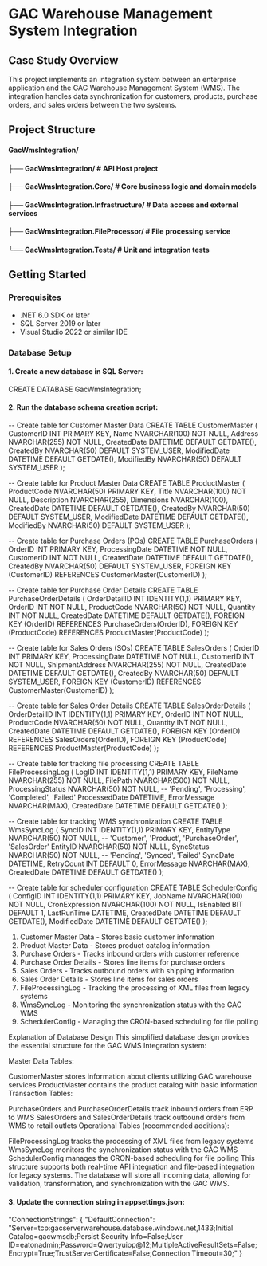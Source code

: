 # GAC Warehouse Management System Integration

## Case Study Overview
This project implements an integration system between an enterprise application and the GAC Warehouse Management System (WMS). The integration handles data synchronization for customers, products, purchase orders, and sales orders between the two systems.

## Project Structure

#### GacWmsIntegration/
#### ├── GacWmsIntegration/                  # API Host project
#### ├── GacWmsIntegration.Core/             # Core business logic and domain models
#### ├── GacWmsIntegration.Infrastructure/    # Data access and external services
#### ├── GacWmsIntegration.FileProcessor/     # File processing service
#### └── GacWmsIntegration.Tests/            # Unit and integration tests

## Getting Started
### Prerequisites
- .NET 6.0 SDK or later
- SQL Server 2019 or later
- Visual Studio 2022 or similar IDE

### Database Setup
#### 1. Create a new database in SQL Server:
CREATE DATABASE GacWmsIntegration;

#### 2. Run the database schema creation script:

-- Create table for Customer Master Data
CREATE TABLE CustomerMaster (
    CustomerID INT PRIMARY KEY,
    Name NVARCHAR(100) NOT NULL,
    Address NVARCHAR(255) NOT NULL,
    CreatedDate DATETIME DEFAULT GETDATE(),
    CreatedBy NVARCHAR(50) DEFAULT SYSTEM_USER,
    ModifiedDate DATETIME DEFAULT GETDATE(),
    ModifiedBy NVARCHAR(50) DEFAULT SYSTEM_USER
);

-- Create table for Product Master Data
CREATE TABLE ProductMaster (
    ProductCode NVARCHAR(50) PRIMARY KEY,
    Title NVARCHAR(100) NOT NULL,
    Description NVARCHAR(255),
    Dimensions NVARCHAR(100),
    CreatedDate DATETIME DEFAULT GETDATE(),
    CreatedBy NVARCHAR(50) DEFAULT SYSTEM_USER,
    ModifiedDate DATETIME DEFAULT GETDATE(),
    ModifiedBy NVARCHAR(50) DEFAULT SYSTEM_USER
);

-- Create table for Purchase Orders (POs)
CREATE TABLE PurchaseOrders (
    OrderID INT PRIMARY KEY,
    ProcessingDate DATETIME NOT NULL,
    CustomerID INT NOT NULL,
    CreatedDate DATETIME DEFAULT GETDATE(),
    CreatedBy NVARCHAR(50) DEFAULT SYSTEM_USER,
    FOREIGN KEY (CustomerID) REFERENCES CustomerMaster(CustomerID)
);

-- Create table for Purchase Order Details
CREATE TABLE PurchaseOrderDetails (
    OrderDetailID INT IDENTITY(1,1) PRIMARY KEY,
    OrderID INT NOT NULL,
    ProductCode NVARCHAR(50) NOT NULL,
    Quantity INT NOT NULL,
    CreatedDate DATETIME DEFAULT GETDATE(),
    FOREIGN KEY (OrderID) REFERENCES PurchaseOrders(OrderID),
    FOREIGN KEY (ProductCode) REFERENCES ProductMaster(ProductCode)
);

-- Create table for Sales Orders (SOs)
CREATE TABLE SalesOrders (
    OrderID INT PRIMARY KEY,
    ProcessingDate DATETIME NOT NULL,
    CustomerID INT NOT NULL,
    ShipmentAddress NVARCHAR(255) NOT NULL,
    CreatedDate DATETIME DEFAULT GETDATE(),
    CreatedBy NVARCHAR(50) DEFAULT SYSTEM_USER,
    FOREIGN KEY (CustomerID) REFERENCES CustomerMaster(CustomerID)
);

-- Create table for Sales Order Details
CREATE TABLE SalesOrderDetails (
    OrderDetailID INT IDENTITY(1,1) PRIMARY KEY,
    OrderID INT NOT NULL,
    ProductCode NVARCHAR(50) NOT NULL,
    Quantity INT NOT NULL,
    CreatedDate DATETIME DEFAULT GETDATE(),
    FOREIGN KEY (OrderID) REFERENCES SalesOrders(OrderID),
    FOREIGN KEY (ProductCode) REFERENCES ProductMaster(ProductCode)
);

-- Create table for tracking file processing
CREATE TABLE FileProcessingLog (
    LogID INT IDENTITY(1,1) PRIMARY KEY,
    FileName NVARCHAR(255) NOT NULL,
    FilePath NVARCHAR(500) NOT NULL,
    ProcessingStatus NVARCHAR(50) NOT NULL, -- 'Pending', 'Processing', 'Completed', 'Failed'
    ProcessedDate DATETIME,
    ErrorMessage NVARCHAR(MAX),
    CreatedDate DATETIME DEFAULT GETDATE()
);

-- Create table for tracking WMS synchronization
CREATE TABLE WmsSyncLog (
    SyncID INT IDENTITY(1,1) PRIMARY KEY,
    EntityType NVARCHAR(50) NOT NULL, -- 'Customer', 'Product', 'PurchaseOrder', 'SalesOrder'
    EntityID NVARCHAR(50) NOT NULL,
    SyncStatus NVARCHAR(50) NOT NULL, -- 'Pending', 'Synced', 'Failed'
    SyncDate DATETIME,
    RetryCount INT DEFAULT 0,
    ErrorMessage NVARCHAR(MAX),
    CreatedDate DATETIME DEFAULT GETDATE()
);

-- Create table for scheduler configuration
CREATE TABLE SchedulerConfig (
    ConfigID INT IDENTITY(1,1) PRIMARY KEY,
    JobName NVARCHAR(100) NOT NULL,
    CronExpression NVARCHAR(100) NOT NULL,
    IsEnabled BIT DEFAULT 1,
    LastRunTime DATETIME,
    CreatedDate DATETIME DEFAULT GETDATE(),
    ModifiedDate DATETIME DEFAULT GETDATE()
);

1. Customer Master Data - Stores basic customer information
2. Product Master Data - Stores product catalog information
3. Purchase Orders - Tracks inbound orders with customer reference
4. Purchase Order Details - Stores line items for purchase orders
5. Sales Orders - Tracks outbound orders with shipping information
6. Sales Order Details - Stores line items for sales orders
7. FileProcessingLog - Tracking the processing of XML files from legacy systems
8. WmsSyncLog - Monitoring the synchronization status with the GAC WMS
9. SchedulerConfig - Managing the CRON-based scheduling for file polling

Explanation of Database Design
This simplified database design provides the essential structure for the GAC WMS Integration system:

Master Data Tables:

CustomerMaster stores information about clients utilizing GAC warehouse services
ProductMaster contains the product catalog with basic information
Transaction Tables:

PurchaseOrders and PurchaseOrderDetails track inbound orders from ERP to WMS
SalesOrders and SalesOrderDetails track outbound orders from WMS to retail outlets
Operational Tables (recommended additions):

FileProcessingLog tracks the processing of XML files from legacy systems
WmsSyncLog monitors the synchronization status with the GAC WMS
SchedulerConfig manages the CRON-based scheduling for file polling
This structure supports both real-time API integration and file-based integration for legacy systems. The database will store all incoming data, allowing for validation, transformation, and synchronization with the GAC WMS.

#### 3. Update the connection string in appsettings.json:

"ConnectionStrings": {
  "DefaultConnection": "Server=tcp:gacserverwarehouse.database.windows.net,1433;Initial Catalog=gacwmsdb;Persist Security Info=False;User ID=eatonadmin;Password=Qwertyuiop@12;MultipleActiveResultSets=False;Encrypt=True;TrustServerCertificate=False;Connection Timeout=30;"
}
